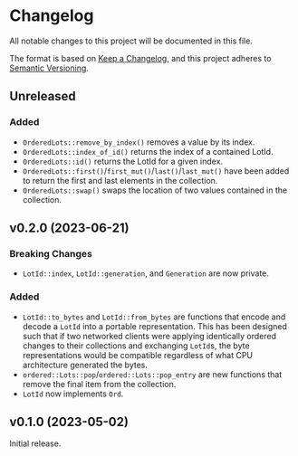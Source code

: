 <!-- markdownlint-disable MD024 -->
# Changelog

All notable changes to this project will be documented in this file.

The format is based on [Keep a Changelog](https://keepachangelog.com/en/1.0.0/),
and this project adheres to [Semantic Versioning](https://semver.org/spec/v2.0.0.html).

## Unreleased

### Added

- `OrderedLots::remove_by_index()` removes a value by its index.
- `OrderedLots::index_of_id()` returns the index of a contained LotId.
- `OrderedLots::id()` returns the LotId for a given index.
- `OrderedLots::first()`/`first_mut()`/`last()`/`last_mut()` have been added to
  return the first and last elements in the collection.
- `OrderedLots::swap()` swaps the location of two values contained in the
  collection.

## v0.2.0 (2023-06-21)

### Breaking Changes

- `LotId::index`, `LotId::generation`, and `Generation` are now private.

### Added

- `LotId::to_bytes` and `LotId::from_bytes` are functions that encode and decode
  a `LotId` into a portable representation. This has been designed such that if
  two networked clients were applying identically ordered changes to their
  collections and exchanging `LotId`s, the byte representations would be
  compatible regardless of what CPU architecture generated the bytes.
- `ordered::Lots::pop`/`ordered::Lots::pop_entry` are new functions that remove
  the final item from the collection.
- `LotId` now implements `Ord`.

## v0.1.0 (2023-05-02)

Initial release.
